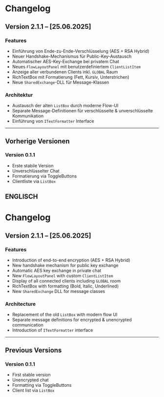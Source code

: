 # Changelog

## Version 2.1.1 – [25.06.2025]

### Features
- Einführung von Ende-zu-Ende-Verschlüsselung (AES + RSA Hybrid)
- Neuer Handshake-Mechanismus für Public-Key-Austausch
- Automatischer AES-Key-Exchange bei privatem Chat
- Neues `FlowLayoutPanel` mit benutzerdefiniertem `ClientListItem`
- Anzeige aller verbundenen Clients inkl. `GLOBAL` Raum
- RichTextBox mit Formatierung (Fett, Kursiv, Unterstrichen)
- Neue `SharedExchange`-DLL für Message-Klassen

### Architektur
- Austausch der alten `ListBox` durch moderne Flow-UI
- Separate Message-Definitionen für verschlüsselte & unverschlüsselte Kommunikation
- Einführung von `ITextFormatter` Interface

---

## Vorherige Versionen

### Version 0.1.1
- Erste stabile Version
- Unverschlüsselter Chat
- Formatierung via ToggleButtons
- Clientliste via `ListBox`

## ENGLISCH
# Changelog

## Version 2.1.1 – [25.06.2025]

### Features
- Introduction of end-to-end encryption (AES + RSA Hybrid)
- New handshake mechanism for public key exchange
- Automatic AES key exchange in private chat
- New `FlowLayoutPanel` with custom `ClientListItem`
- Display of all connected clients including `GLOBAL` room
- RichTextBox with formatting (Bold, Italic, Underlined)
- New `SharedExchange` DLL for message classes

### Architecture
- Replacement of the old `ListBox` with modern flow UI
- Separate message definitions for encrypted & unencrypted communication
- Introduction of `ITextFormatter` interface

---

## Previous Versions

### Version 0.1.1
- First stable version
- Unencrypted chat
- Formatting via ToggleButtons
- Client list via `ListBox`
